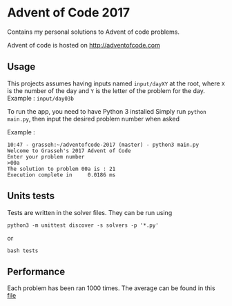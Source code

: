 # Advent of Code 2017

Contains my personal solutions to Advent of code problems.

Advent of code is hosted on http://adventofcode.com

## Usage

This projects assumes having inputs named ```input/dayXY``` at the root, where ```X``` is the number of the day and ```Y``` is the letter of the problem for the day.
Example : ```input/day03b```

To run the app, you need to have Python 3 installed
Simply run ```python main.py```, then input the desired problem number when asked

Example :
```
10:47 - grasseh:~/adventofcode-2017 (master) - python3 main.py
Welcome to Grasseh's 2017 Advent of Code
Enter your problem number
>00a
The solution to problem 00a is : 21
Execution complete in     0.0186 ms
```

## Units tests

Tests are written in the solver files. They can be run using

```
python3 -m unittest discover -s solvers -p '*.py'
```

or
```
bash tests
```

## Performance

Each problem has been ran 1000 times. The average can be found in this [file](/performance.md)
